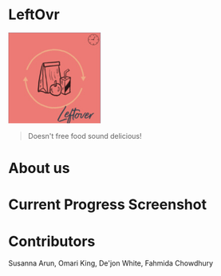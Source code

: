 # LeftOvr
![](logo.jpg)
> Doesn't free food sound delicious!
# About us

# Current Progress Screenshot

# Contributors 
   Susanna Arun,
   Omari King,
   De'jon White,
   Fahmida Chowdhury
 
